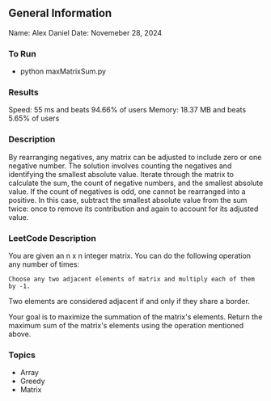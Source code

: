 ## General Information
Name: Alex Daniel
Date: Novemeber 28, 2024

### To Run
- python maxMatrixSum.py

### Results
Speed: 55 ms and beats 94.66% of users
Memory: 18.37 MB and beats 5.65% of users

### Description
By rearranging negatives, any matrix can be adjusted to include zero or one negative number. The solution involves counting the negatives and identifying the smallest absolute value. Iterate through the matrix to calculate the sum, the count of negative numbers, and the smallest absolute value. If the count of negatives is odd, one cannot be rearranged into a positive. In this case, subtract the smallest absolute value from the sum twice: once to remove its contribution and again to account for its adjusted value.

### LeetCode Description
You are given an n x n integer matrix. You can do the following operation any number of times:

    Choose any two adjacent elements of matrix and multiply each of them by -1.

Two elements are considered adjacent if and only if they share a border.

Your goal is to maximize the summation of the matrix's elements. Return the maximum sum of the matrix's elements using the operation mentioned above.

### Topics
- Array
- Greedy
- Matrix